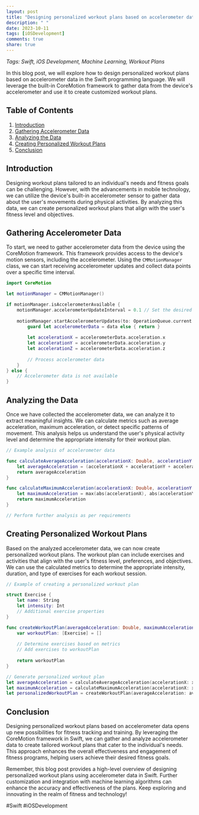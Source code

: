 ```yaml
---
layout: post
title: "Designing personalized workout plans based on accelerometer data in Swift"
description: " "
date: 2023-10-11
tags: [iOSDevelopment]
comments: true
share: true
---
```


*Tags: Swift, iOS Development, Machine Learning, Workout Plans*

In this blog post, we will explore how to design personalized workout plans based on accelerometer data in the Swift programming language. We will leverage the built-in CoreMotion framework to gather data from the device's accelerometer and use it to create customized workout plans.

## Table of Contents

1. [Introduction](#introduction)
2. [Gathering Accelerometer Data](#gathering-accelerometer-data)
3. [Analyzing the Data](#analyzing-the-data)
4. [Creating Personalized Workout Plans](#creating-personalized-workout-plans)
5. [Conclusion](#conclusion)

## Introduction

Designing workout plans tailored to an individual's needs and fitness goals can be challenging. However, with the advancements in mobile technology, we can utilize the device's built-in accelerometer sensor to gather data about the user's movements during physical activities. By analyzing this data, we can create personalized workout plans that align with the user's fitness level and objectives.

## Gathering Accelerometer Data

To start, we need to gather accelerometer data from the device using the CoreMotion framework. This framework provides access to the device's motion sensors, including the accelerometer. Using the `CMMotionManager` class, we can start receiving accelerometer updates and collect data points over a specific time interval.

```swift
import CoreMotion

let motionManager = CMMotionManager()

if motionManager.isAccelerometerAvailable {
    motionManager.accelerometerUpdateInterval = 0.1 // Set the desired update interval
    
    motionManager.startAccelerometerUpdates(to: OperationQueue.current!) { data, error in
        guard let accelerometerData = data else { return }
        
        let accelerationX = accelerometerData.acceleration.x
        let accelerationY = accelerometerData.acceleration.y
        let accelerationZ = accelerometerData.acceleration.z
        
        // Process accelerometer data
    }
} else {
    // Accelerometer data is not available
}
```

## Analyzing the Data

Once we have collected the accelerometer data, we can analyze it to extract meaningful insights. We can calculate metrics such as average acceleration, maximum acceleration, or detect specific patterns of movement. This analysis helps us understand the user's physical activity level and determine the appropriate intensity for their workout plan.

```swift
// Example analysis of accelerometer data

func calculateAverageAcceleration(accelerationX: Double, accelerationY: Double, accelerationZ: Double) -> Double {
    let averageAcceleration = (accelerationX + accelerationY + accelerationZ) / 3.0
    return averageAcceleration
}

func calculateMaximumAcceleration(accelerationX: Double, accelerationY: Double, accelerationZ: Double) -> Double {
    let maximumAcceleration = max(abs(accelerationX), abs(accelerationY), abs(accelerationZ))
    return maximumAcceleration
}

// Perform further analysis as per requirements
```

## Creating Personalized Workout Plans

Based on the analyzed accelerometer data, we can now create personalized workout plans. The workout plan can include exercises and activities that align with the user's fitness level, preferences, and objectives. We can use the calculated metrics to determine the appropriate intensity, duration, and type of exercises for each workout session.

```swift
// Example of creating a personalized workout plan

struct Exercise {
    let name: String
    let intensity: Int
    // Additional exercise properties
}

func createWorkoutPlan(averageAcceleration: Double, maximumAcceleration: Double) -> [Exercise] {
    var workoutPlan: [Exercise] = []
    
    // Determine exercises based on metrics
    // Add exercises to workoutPlan
    
    return workoutPlan
}

// Generate personalized workout plan
let averageAcceleration = calculateAverageAcceleration(accelerationX: x, accelerationY: y, accelerationZ: z)
let maximumAcceleration = calculateMaximumAcceleration(accelerationX: x, accelerationY: y, accelerationZ: z)
let personalizedWorkoutPlan = createWorkoutPlan(averageAcceleration: averageAcceleration, maximumAcceleration: maximumAcceleration)
```

## Conclusion

Designing personalized workout plans based on accelerometer data opens up new possibilities for fitness tracking and training. By leveraging the CoreMotion framework in Swift, we can gather and analyze accelerometer data to create tailored workout plans that cater to the individual's needs. This approach enhances the overall effectiveness and engagement of fitness programs, helping users achieve their desired fitness goals.

Remember, this blog post provides a high-level overview of designing personalized workout plans using accelerometer data in Swift. Further customization and integration with machine learning algorithms can enhance the accuracy and effectiveness of the plans. Keep exploring and innovating in the realm of fitness and technology!

#Swift #iOSDevelopment